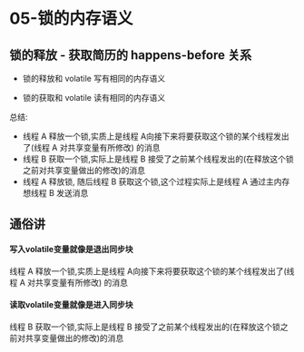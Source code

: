 # 05-锁的内存语义

## 锁的释放 - 获取简历的 happens-before 关系

- 锁的释放和 volatile 写有相同的内存语义

- 锁的获取和 volatile 读有相同的内存语义

总结:

- 线程 A 释放一个锁,实质上是线程 A向接下来将要获取这个锁的某个线程发出了(线程 A 对共享变量有所修改) 的消息
- 线程 B 获取一个锁,实际上是线程 B 接受了之前某个线程发出的(在释放这个锁之前对共享变量做出的修改)的消息
- 线程 A 释放锁, 随后线程 B 获取这个锁,这个过程实际上是线程 A 通过主内存想线程 B 发送消息



## 通俗讲

#### 写入volatile变量就像是退出同步块

线程 A 释放一个锁,实质上是线程 A向接下来将要获取这个锁的某个线程发出了(线程 A 对共享变量有所修改) 的消息

#### 读取volatile变量就像是进入同步块

线程 B 获取一个锁,实际上是线程 B 接受了之前某个线程发出的(在释放这个锁之前对共享变量做出的修改)的消息

